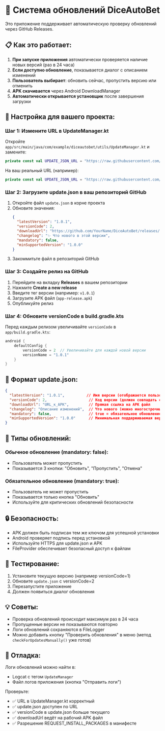 # 🔄 Система обновлений DiceAutoBet

Это приложение поддерживает автоматическую проверку обновлений через GitHub Releases.

## 📋 Как это работает:

1. **При запуске приложения** автоматически проверяется наличие новых версий (раз в 24 часа)
2. **Если доступно обновление**, показывается диалог с описанием изменений
3. **Пользователь выбирает**: обновить сейчас, пропустить версию или отменить
4. **APK скачивается** через Android DownloadManager
5. **Автоматически открывается установщик** после завершения загрузки

## 🚀 Настройка для вашего проекта:

### Шаг 1: Измените URL в UpdateManager.kt

Откройте `app/src/main/java/com/example/diceautobet/utils/UpdateManager.kt` и замените:

```kotlin
private const val UPDATE_JSON_URL = "https://raw.githubusercontent.com/yourusername/DiceAutoBet/main/update.json"
```

На ваш реальный URL (например):
```kotlin
private const val UPDATE_JSON_URL = "https://raw.githubusercontent.com/YourName/DiceAutoBet/main/update.json"
```

### Шаг 2: Загрузите update.json в ваш репозиторий GitHub

1. Откройте файл `update.json` в корне проекта
2. Обновите значения:
   ```json
   {
     "latestVersion": "1.0.1",
     "versionCode": 2,
     "downloadUrl": "https://github.com/YourName/DiceAutoBet/releases/download/v1.0.1/app-release.apk",
     "changelog": "✨ Что нового в этой версии",
     "mandatory": false,
     "minSupportedVersion": "1.0.0"
   }
   ```
3. Закоммитьте файл в репозиторий GitHub

### Шаг 3: Создайте релиз на GitHub

1. Перейдите на вкладку **Releases** в вашем репозитории
2. Нажмите **Create a new release**
3. Введите тег версии (например: `v1.0.1`)
4. Загрузите APK файл (`app-release.apk`)
5. Опубликуйте релиз

### Шаг 4: Обновите versionCode в build.gradle.kts

Перед каждым релизом увеличивайте `versionCode` в `app/build.gradle.kts`:

```kotlin
android {
    defaultConfig {
        versionCode = 2  // Увеличивайте для каждой новой версии
        versionName = "1.0.1"
    }
}
```

## 📝 Формат update.json:

```json
{
  "latestVersion": "1.0.1",          // Имя версии (отображается пользователю)
  "versionCode": 2,                   // Код версии (должен совпадать с build.gradle)
  "downloadUrl": "URL_к_APK",         // Прямая ссылка на APK файл
  "changelog": "Описание изменений",  // Что нового (можно многострочный текст)
  "mandatory": false,                 // true = обязательное обновление (нельзя пропустить)
  "minSupportedVersion": "1.0.0"      // Минимальная поддерживаемая версия
}
```

## 🎯 Типы обновлений:

### Обычное обновление (mandatory: false):
- Пользователь может пропустить
- Показывается 3 кнопки: "Обновить", "Пропустить", "Отмена"

### Обязательное обновление (mandatory: true):
- Пользователь не может пропустить
- Показывается только кнопка "Обновить"
- Используйте для критических обновлений безопасности

## 🔒 Безопасность:

- APK должен быть подписан тем же ключом для успешной установки
- Android проверяет подпись перед установкой
- Используйте HTTPS для update.json и APK
- FileProvider обеспечивает безопасный доступ к файлам

## 🧪 Тестирование:

1. Установите текущую версию (например versionCode=1)
2. Обновите `update.json` с versionCode=2
3. Перезапустите приложение
4. Должен появиться диалог обновления

## 💡 Советы:

- Проверка обновлений происходит максимум раз в 24 часа
- Пропущенные версии не показываются повторно
- Логи обновлений сохраняются в FileLogger
- Можно добавить кнопку "Проверить обновления" в меню (метод `checkForUpdatesManually()` уже готов)

## 🐛 Отладка:

Логи обновлений можно найти в:
- Logcat с тегом `UpdateManager`
- Файл логов приложения (кнопка "Отправить логи")

Проверьте:
- ✅ URL в UpdateManager.kt корректный
- ✅ update.json доступен по URL
- ✅ versionCode в update.json больше текущего
- ✅ downloadUrl ведёт на рабочий APK файл
- ✅ Разрешение REQUEST_INSTALL_PACKAGES в манифесте
